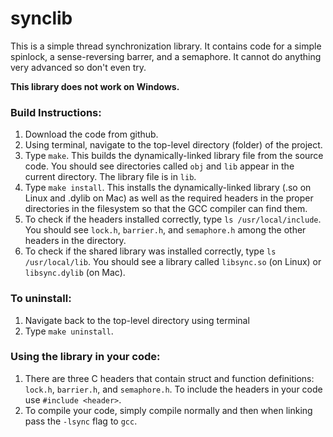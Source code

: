 # synclib
This is a simple thread synchronization library. It contains code for a simple spinlock, a sense-reversing barrer, and a semaphore. It cannot do anything very advanced so don't even try.


__This library does not work on Windows.__


### Build Instructions:

1. Download the code from github.
2. Using terminal, navigate to the top-level directory (folder) of the project.
3. Type `make`. This builds the dynamically-linked library file from the source code. You should see directories called `obj` and `lib` appear in the current directory. The library file is in `lib`.
4. Type `make install`. This installs the dynamically-linked library (.so on Linux and .dylib on Mac)
    as well as the required headers in the proper directories in the filesystem so that the GCC compiler
    can find them.
5. To check if the headers installed correctly, type `ls /usr/local/include`. You should see `lock.h`, `barrier.h`, and `semaphore.h` among the other headers in the directory.
6. To check if the shared library was installed correctly, type `ls /usr/local/lib`. You should see a library called `libsync.so` (on Linux) or `libsync.dylib` (on Mac).


### To uninstall:

1. Navigate back to the top-level directory using terminal
2. Type `make uninstall`.


### Using the library in your code:

1. There are three C headers that contain struct and function definitions: `lock.h`, `barrier.h`, and `semaphore.h`. To include the headers in your code use `#include <header>`.
2. To compile your code, simply compile normally and then when linking pass the `-lsync` flag to `gcc`. 